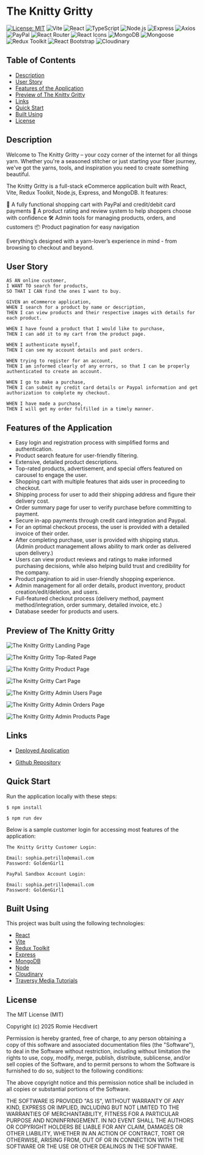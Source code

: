 # The Knitty Gritty

[![License: MIT](https://img.shields.io/badge/License-MIT-ff0000.svg)](https://opensource.org/licenses/MIT)
![Vite](https://img.shields.io/badge/Built%20with-Vite-fd7e14.svg)
![React](https://img.shields.io/badge/Framework-React-ffce67.svg)
![TypeScript](https://img.shields.io/badge/Language-TypeScript-228B22.svg)
![Node.js](https://img.shields.io/badge/Backend-Node.js-007bff.svg)
![Express](https://img.shields.io/badge/Server-Express.js-4B0082.svg)
![Axios](https://img.shields.io/badge/HTTP%20Client-Axios-8A2BE2.svg)
![PayPal](https://img.shields.io/badge/Payments-PayPal-e83e8c.svg)
![React Router](https://img.shields.io/badge/Router-React%20Router-FF6961.svg)
![React Icons](https://img.shields.io/badge/Icons-React%20Icons-FFB347.svg)
![MongoDB](https://img.shields.io/badge/Database-MongoDB-FDFD96.svg)
![Mongoose](https://img.shields.io/badge/ODM-Mongoose-77DD77.svg)
![Redux Toolkit](https://img.shields.io/badge/State-Redux%20Toolkit-AEC6CF.svg)
![React Bootstrap](https://img.shields.io/badge/UI%20Library-React%20Bootstrap-CBAACB.svg)
![Cloudinary](https://img.shields.io/badge/Media%20Storage-Cloudinary-DCC6E0.svg)

## Table of Contents

- [Description](#description)
- [User Story](#user-story)
- [Features of the Application](#features-of-the-application)
- [Preview of The Knitty Gritty](#preview-of-the-knitty-gritty)
- [Links](#links)
- [Quick Start](#quick-start)
- [Built Using](#built-using)
- [License](#license)

## Description

Welcome to The Knitty Gritty – your cozy corner of the internet for all things yarn. Whether you're a seasoned stitcher
or just starting your fiber journey, we've got the yarns, tools, and inspiration you need to create something beautiful.

The Knitty Gritty is a full-stack eCommerce application built with React, Vite, Redux Toolkit, Node.js, Express, and
MongoDB. It features:

🧺 A fully functional shopping cart with PayPal and credit/debit card payments
🌟 A product rating and review system to help shoppers choose with confidence
🛠 Admin tools for managing products, orders, and customers
📦 Product pagination for easy navigation

Everything’s designed with a yarn-lover’s experience in mind - from browsing to checkout and beyond.

## User Story

```
AS AN online customer,
I WANT TO search for products,
SO THAT I CAN find the ones I want to buy.

GIVEN an eCommerce application,
WHEN I search for a product by name or description,
THEN I can view products and their respective images with details for each product.

WHEN I have found a product that I would like to purchase,
THEN I can add it to my cart from the product page.

WHEN I authenticate myself,
THEN I can see my account details and past orders.

WHEN trying to register for an account,
THEN I am informed clearly of any errors, so that I can be properly authenticated to create an account.

WHEN I go to make a purchase,
THEN I can submit my credit card details or Paypal information and get authorization to complete my checkout.

WHEN I have made a purchase,
THEN I will get my order fulfilled in a timely manner.

```

## Features of the Application

- Easy login and registration process with simplified forms and authentication.
- Product search feature for user-friendly filtering.
- Extensive, detailed product descriptions.
- Top-rated products, advertisement, and special offers featured on carousel to engage the user.
- Shopping cart with multiple features that aids user in proceeding to checkout.
- Shipping process for user to add their shipping address and figure their delivery cost.
- Order summary page for user to verify purchase before committing to payment.
- Secure in-app payments through credit card integration and Paypal.
- For an optimal checkout process, the user is provided with a detailed invoice of their order.
- After completing purchase, user is provided with shipping status. (Admin product management allows ability to mark
  order as delivered upon delivery.)
- Users can view product reviews and ratings to make informed purchasing decisions, while also helping build trust and
  credibility for the company.
- Product pagination to aid in user-friendly shopping experience.
- Admin management for all order details, product inventory, product creation/edit/deletion, and users.
- Full-featured checkout process (delivery method, payment method/integration, order summary, detailed invoice, etc.)
- Database seeder for products and users.

## Preview of The Knitty Gritty

![The Knitty Gritty Landing Page](https://github.com/user-attachments/assets/7b01c427-9814-4ac3-81bb-8a0660b8b397)

![The Knitty Gritty Top-Rated Page](https://github.com/user-attachments/assets/4c484338-f580-444e-ade0-a149b8673ef6)

![The Knitty Gritty Product Page](https://github.com/user-attachments/assets/2d1d8637-e045-4067-8e7c-f540687ce195)

![The Knitty Gritty Cart Page](https://github.com/user-attachments/assets/51bec0a8-ca3b-42a8-b5b2-9b8d2aa825be)

![The Knitty Gritty Admin Users Page](https://github.com/user-attachments/assets/680a17d8-dcbd-46ea-a3e0-ef05fb5a8b4a")

![The Knitty Gritty Admin Orders Page](https://github.com/user-attachments/assets/bebc63a7-e6a7-4643-8549-e5061b0749df)

![The Knitty Gritty Admin Products Page](https://github.com/user-attachments/assets/bab2969c-c37c-4bf6-8387-b305665c2073)

## Links

- [Deployed Application](https://theknittygritty.onrender.com)

- [Github Repository](https://github.com/rh9891/TheKnittyGritty)

## Quick Start

Run the application locally with these steps:

```
$ npm install
```

```
$ npm run dev
```

Below is a sample customer login for accessing most features of the application:

```
The Knitty Gritty Customer Login:

Email: sophia.petrillo@email.com
Password: GoldenGirl1
```

```
PayPal Sandbox Account Login:

Email: sophia.petrillo@email.com
Password: GoldenGirl1
```

## Built Using

This project was built using the following technologies:

- [React](https://reactjs.org/docs/getting-started.html)
- [Vite](https://vitejs.dev/)
- [Redux Toolkit](https://redux-toolkit.js.org/)
- [Express](https://expressjs.com/)
- [MongoDB](https://www.mongodb.com/what-is-mongodb)
- [Node](https://nodejs.org/en/about/)
- [Cloudinary](https://cloudinary.com/)
- [Traversy Media Tutorials](https://www.traversymedia.com)

## License

The MIT License (MIT)

Copyright (c) 2025 Romie Hecdivert

Permission is hereby granted, free of charge, to any person obtaining a copy of this software and associated
documentation files (the "Software"), to deal in the Software without restriction, including without limitation the
rights to use, copy, modify, merge, publish, distribute, sublicense, and/or sell copies of the Software, and to permit
persons to whom the Software is furnished to do so, subject to the following conditions:

The above copyright notice and this permission notice shall be included in all copies or substantial portions of the
Software.

THE SOFTWARE IS PROVIDED "AS IS", WITHOUT WARRANTY OF ANY KIND, EXPRESS OR IMPLIED, INCLUDING BUT NOT LIMITED TO THE
WARRANTIES OF MERCHANTABILITY, FITNESS FOR A PARTICULAR PURPOSE AND NONINFRINGEMENT. IN NO EVENT SHALL THE AUTHORS OR
COPYRIGHT HOLDERS BE LIABLE FOR ANY CLAIM, DAMAGES OR OTHER LIABILITY, WHETHER IN AN ACTION OF CONTRACT, TORT OR
OTHERWISE, ARISING FROM, OUT OF OR IN CONNECTION WITH THE SOFTWARE OR THE USE OR OTHER DEALINGS IN THE SOFTWARE.
